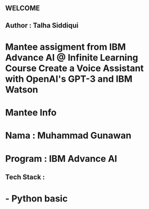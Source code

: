 ## WELCOME

## Author : Talha Siddiqui
# Mantee assigment from IBM Advance AI @ Infinite Learning Course Create a Voice Assistant with OpenAI's GPT-3 and IBM Watson

# Mantee Info
# Nama : Muhammad Gunawan
# Program : IBM Advance AI

## Tech Stack :
# - Python basic
